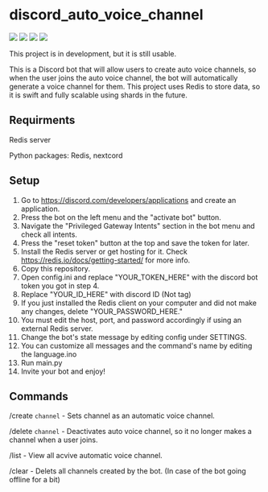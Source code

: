 # discord_auto_voice_channel
![](https://img.shields.io/pypi/pyversions/nextcord?style=flat-square)
![](https://img.shields.io/github/release-date-pre/HongWonYul/discord_auto_voice_channel?style=flat-square)
![](https://img.shields.io/github/downloads/HongWonYul/discord_auto_voice_channel/total?style=flat-square)
![](https://img.shields.io/github/license/hongwonyul/discord_auto_voice_channel?style=flat-square)

This project is in development, but it is still usable.

This is a Discord bot that will allow users to create auto voice channels, so when the user joins the auto voice channel, the bot will automatically generate a voice channel for them.
This project uses Redis to store data, so it is swift and fully scalable using shards in the future.

## Requirments
Redis server

Python packages: Redis, nextcord

## Setup
1. Go to https://discord.com/developers/applications and create an application.
2. Press the bot on the left menu and the "activate bot" button.
3. Navigate the "Privileged Gateway Intents" section in the bot menu and check all intents.
4. Press the "reset token" button at the top and save the token for later.
5. Install the Redis server or get hosting for it. Check https://redis.io/docs/getting-started/ for more info.
5. Copy this repository.
6. Open config.ini and replace "YOUR_TOKEN_HERE" with the discord bot token you got in step 4.
7. Replace "YOUR_ID_HERE" with discord ID (Not tag)
8. If you just installed the Redis client on your computer and did not make any changes, delete "YOUR_PASSWORD_HERE."
9. You must edit the host, port, and password accordingly if using an external Redis server.
10. Change the bot's state message by editing config under SETTINGS.
11. You can customize all messages and the command's name by editing the language.ino
12. Run main.py
13. Invite your bot and enjoy!

## Commands

/create `channel` - Sets channel as an automatic voice channel.

/delete `channel` - Deactivates auto voice channel, so it no longer makes a channel when a user joins.

/list - View all acvive automatic voice channel.

/clear - Delets all channels created by the bot. (In case of the bot going offline for a bit)
